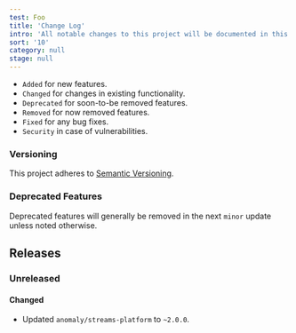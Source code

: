 ```yaml
---
test: Foo
title: 'Change Log'
intro: 'All notable changes to this project will be documented in this file.'
sort: '10'
category: null
stage: null
---
```

- `Added` for new features.
- `Changed` for changes in existing functionality.
- `Deprecated` for soon-to-be removed features.
- `Removed` for now removed features.
- `Fixed` for any bug fixes.
- `Security` in case of vulnerabilities.

### Versioning

This project adheres to [Semantic Versioning](https://semver.org/spec/v2.0.0.html).

### Deprecated Features

Deprecated features will generally be removed in the next `minor` update unless noted otherwise.

## Releases

### Unreleased
#### Changed
- Updated `anomaly/streams-platform` to `~2.0.0`.